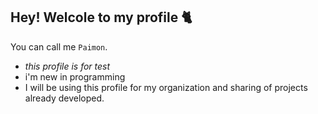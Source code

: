 ## Hey! Welcole to my profile 🐈

You can call me `Paimon`.

- _this profile is for test_
- i'm new in programming
- I will be using this profile for my organization and sharing of projects already developed.



<!--
**Paim0nmon/Paim0nmon** is a ✨ _special_ ✨ repository because its `README.md` (this file) appears on your GitHub profile.

Here are some ideas to get you started:

- 🔭 I’m currently working on ...
- 🌱 I’m currently learning ...
- 👯 I’m looking to collaborate on ...
- 🤔 I’m looking for help with ...
- 💬 Ask me about ...
- 📫 How to reach me: ...
- 😄 Pronouns: ...
- ⚡ Fun fact: ...
-->
